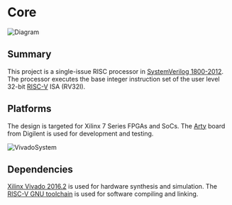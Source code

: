Core
====

![Diagram](http://bwitherspoon.github.io/core/core.svg)

Summary
-------

This project is a single-issue RISC processor in [SystemVerilog 1800-2012][systemverilog].
The processor executes the base integer instruction set of the user level 32-bit [RISC-V][riscv] ISA (RV32I).

Platforms
------------------

The design is targeted for Xilinx 7 Series FPGAs and SoCs.
The [Arty][arty] board from Digilent is used for development and testing.

![VivadoSystem](http://bwitherspoon.github.io/core/system.svg)

Dependencies
--------------

[Xilinx Vivado 2016.2][vivado] is used for hardware synthesis and simulation.
The [RISC-V GNU toolchain][riscv-gnu-toolchain] is used for software compiling and linking.

[systemverilog]: http://standards.ieee.org/findstds/standard/1800-2012.html
[riscv]: http://riscv.org/
[arty]: http://www.digilentinc.com/Products/Detail.cfm?NavPath=2,400,1487&Prod=ARTY
[vivado]: http://www.xilinx.com/support/download.html
[riscv-gnu-toolchain]: https://github.com/riscv/riscv-gnu-toolchain
